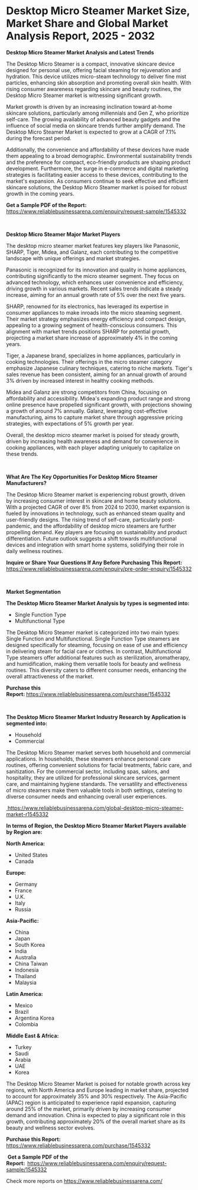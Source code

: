 <p><h1>Desktop Micro Steamer Market Size, Market Share and Global Market Analysis Report, 2025 - 2032</h1></p><p><strong>Desktop Micro Steamer Market Analysis and Latest Trends</strong></p>
<p><p>The Desktop Micro Steamer is a compact, innovative skincare device designed for personal use, offering facial steaming for rejuvenation and hydration. This device utilizes micro-steam technology to deliver fine mist particles, enhancing skin absorption and promoting overall skin health. With rising consumer awareness regarding skincare and beauty routines, the Desktop Micro Steamer market is witnessing significant growth.</p><p>Market growth is driven by an increasing inclination toward at-home skincare solutions, particularly among millennials and Gen Z, who prioritize self-care. The growing availability of advanced beauty gadgets and the influence of social media on skincare trends further amplify demand. The Desktop Micro Steamer Market is expected to grow at a CAGR of 7.1% during the forecast period. </p><p>Additionally, the convenience and affordability of these devices have made them appealing to a broad demographic. Environmental sustainability trends and the preference for compact, eco-friendly products are shaping product development. Furthermore, the surge in e-commerce and digital marketing strategies is facilitating easier access to these devices, contributing to the market's expansion. As consumers continue to seek effective and efficient skincare solutions, the Desktop Micro Steamer market is poised for robust growth in the coming years.</p></p>
<p><strong>Get a Sample PDF of the Report:&nbsp;</strong> <a href="https://www.reliablebusinessarena.com/enquiry/request-sample/1545332?utm_campaign=2821&utm_medium=2&utm_source=Github&utm_content=ia&utm_term=27022025&utm_id=desktop-micro-steamer">https://www.reliablebusinessarena.com/enquiry/request-sample/1545332</a></p>
<p>&nbsp;</p>
<p><strong>Desktop Micro Steamer Major Market Players</strong></p>
<p><p>The desktop micro steamer market features key players like Panasonic, SHARP, Tiger, Midea, and Galanz, each contributing to the competitive landscape with unique offerings and market strategies. </p><p>Panasonic is recognized for its innovation and quality in home appliances, contributing significantly to the micro steamer segment. They focus on advanced technology, which enhances user convenience and efficiency, driving growth in various markets. Recent sales trends indicate a steady increase, aiming for an annual growth rate of 5% over the next five years.</p><p>SHARP, renowned for its electronics, has leveraged its expertise in consumer appliances to make inroads into the micro steaming segment. Their market strategy emphasizes energy efficiency and compact design, appealing to a growing segment of health-conscious consumers. This alignment with market trends positions SHARP for potential growth, projecting a market share increase of approximately 4% in the coming years.</p><p>Tiger, a Japanese brand, specializes in home appliances, particularly in cooking technologies. Their offerings in the micro steamer category emphasize Japanese culinary techniques, catering to niche markets. Tiger's sales revenue has been consistent, aiming for an annual growth of around 3% driven by increased interest in healthy cooking methods.</p><p>Midea and Galanz are strong competitors from China, focusing on affordability and accessibility. Midea's expanding product range and strong online presence have propelled significant growth, with projections showing a growth of around 7% annually. Galanz, leveraging cost-effective manufacturing, aims to capture market share through aggressive pricing strategies, with expectations of 5% growth per year.</p><p>Overall, the desktop micro steamer market is poised for steady growth, driven by increasing health awareness and demand for convenience in cooking appliances, with each player adapting uniquely to capitalize on these trends.</p></p>
<p>&nbsp;</p>
<p><strong>What Are The Key Opportunities For Desktop Micro Steamer Manufacturers?</strong></p>
<p><p>The Desktop Micro Steamer market is experiencing robust growth, driven by increasing consumer interest in skincare and home beauty solutions. With a projected CAGR of over 8% from 2024 to 2030, market expansion is fueled by innovations in technology, such as enhanced steam quality and user-friendly designs. The rising trend of self-care, particularly post-pandemic, and the affordability of desktop micro steamers are further propelling demand. Key players are focusing on sustainability and product differentiation. Future outlook suggests a shift towards multifunctional devices and integration with smart home systems, solidifying their role in daily wellness routines.</p></p>
<p><strong>Inquire or Share Your Questions If Any Before Purchasing This Report:</strong> <a href="https://www.reliablebusinessarena.com/enquiry/pre-order-enquiry/1545332?utm_campaign=2821&utm_medium=2&utm_source=Github&utm_content=ia&utm_term=27022025&utm_id=desktop-micro-steamer">https://www.reliablebusinessarena.com/enquiry/pre-order-enquiry/1545332</a></p>
<p>&nbsp;</p>
<p><strong>Market Segmentation</strong></p>
<p><strong>The Desktop Micro Steamer Market Analysis by types is segmented into:</strong></p>
<p><ul><li>Single Function Type</li><li>Multifunctional Type</li></ul></p>
<p><p>The Desktop Micro Steamer market is categorized into two main types: Single Function and Multifunctional. Single Function Type steamers are designed specifically for steaming, focusing on ease of use and efficiency in delivering steam for facial care or clothes. In contrast, Multifunctional Type steamers offer additional features such as sterilization, aromatherapy, and humidification, making them versatile tools for beauty and wellness routines. This diversity caters to different consumer needs, enhancing the overall attractiveness of the market.</p></p>
<p><strong>Purchase this Report:&nbsp;</strong><a href="https://www.reliablebusinessarena.com/purchase/1545332?utm_campaign=2821&utm_medium=2&utm_source=Github&utm_content=ia&utm_term=27022025&utm_id=desktop-micro-steamer">https://www.reliablebusinessarena.com/purchase/1545332</a></p>
<p>&nbsp;</p>
<p><strong>The Desktop Micro Steamer Market Industry Research by Application is segmented into:</strong></p>
<p><ul><li>Household</li><li>Commercial</li></ul></p>
<p><p>The Desktop Micro Steamer market serves both household and commercial applications. In households, these steamers enhance personal care routines, offering convenient solutions for facial treatments, fabric care, and sanitization. For the commercial sector, including spas, salons, and hospitality, they are utilized for professional skincare services, garment care, and maintaining hygiene standards. The versatility and effectiveness of micro steamers make them valuable tools in both settings, catering to diverse consumer needs and enhancing overall user experiences.</p></p>
<p><a href="https://www.reliablebusinessarena.com/global-desktop-micro-steamer-market-r1545332?utm_campaign=2821&utm_medium=2&utm_source=Github&utm_content=ia&utm_term=27022025&utm_id=desktop-micro-steamer">&nbsp;https://www.reliablebusinessarena.com/global-desktop-micro-steamer-market-r1545332</a></p>
<p><strong>In terms of Region, the Desktop Micro Steamer Market Players available by Region are:</strong></p>
<p>
    <p> <strong> North America: </strong>
        <ul>
            <li>United States</li>
            <li>Canada</li>
        </ul>
        </p> 
    <p> <strong> Europe: </strong>
        <ul>
            <li>Germany</li>
            <li>France</li>
            <li>U.K.</li>
            <li>Italy</li>
            <li>Russia</li>
        </ul>
        </p> 
    <p> <strong> Asia-Pacific: </strong>
        <ul>
            <li>China</li>
            <li>Japan</li>
            <li>South Korea</li>
            <li>India</li>
            <li>Australia</li>
            <li>China Taiwan</li>
            <li>Indonesia</li>
            <li>Thailand</li>
            <li>Malaysia</li>
        </ul>
        </p> 
    <p> <strong> Latin America: </strong>
        <ul>
            <li>Mexico</li>
            <li>Brazil</li>
            <li>Argentina Korea</li>
            <li>Colombia</li>
        </ul>
        </p> 
    <p> <strong> Middle East & Africa: </strong>
        <ul>
            <li>Turkey</li>
            <li>Saudi</li>
            <li>Arabia</li>
            <li>UAE</li>
            <li>Korea</li>
        </ul>
    </p>
    </p>
<p><p>The Desktop Micro Steamer Market is poised for notable growth across key regions, with North America and Europe leading in market share, projected to account for approximately 35% and 30% respectively. The Asia-Pacific (APAC) region is anticipated to experience rapid expansion, capturing around 25% of the market, primarily driven by increasing consumer demand and innovation. China is expected to play a significant role in this growth, contributing approximately 20% of the overall market share as its beauty and wellness sector evolves.</p></p>
<p><strong>Purchase this Report: </strong><a href="https://www.reliablebusinessarena.com/purchase/1545332?utm_campaign=2821&utm_medium=2&utm_source=Github&utm_content=ia&utm_term=27022025&utm_id=desktop-micro-steamer">https://www.reliablebusinessarena.com/purchase/1545332</a></p>
<p>&nbsp;<strong>Get a Sample PDF of the Report:&nbsp;&nbsp;</strong><a href="https://www.reliablebusinessarena.com/enquiry/request-sample/1545332?utm_campaign=2821&utm_medium=2&utm_source=Github&utm_content=ia&utm_term=27022025&utm_id=desktop-micro-steamer">https://www.reliablebusinessarena.com/enquiry/request-sample/1545332</a></p>
<p><strong></strong></p>
<p>Check more reports on <a href="https://www.reliablebusinessarena.com/?utm_campaign=2821&utm_medium=2&utm_source=Github&utm_content=ia&utm_term=27022025&utm_id=desktop-micro-steamer">https://www.reliablebusinessarena.com/</a></p>